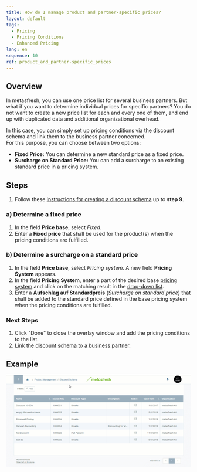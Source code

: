 ```yaml
---
title: How do I manage product and partner-specific prices?
layout: default
tags:
  - Pricing
  - Pricing Conditions
  - Enhanced Pricing
lang: en
sequence: 10
ref: product_and_partner-specific_prices
---
```


## Overview
In metasfresh, you can use one price list for several business partners. But what if you want to determine individual prices for specific partners? You do not want to create a new price list for each and every one of them, and end up with duplicated data and additional organizational overhead.

In this case, you can simply set up pricing conditions via the discount schema and link them to the business partner concerned.<br>
For this purpose, you can choose between two options:

- **Fixed Price:** You can determine a new standard price as a fixed price.
- **Surcharge on Standard Price:** You can add a surcharge to an existing standard price in a pricing system.

## Steps
1. Follow these [instructions for creating a discount schema](Create_discount_schema) up to **step 9**.

### a) Determine a fixed price
1. In the field **Price base**, select *Fixed*.
1. Enter a **Fixed price** that shall be used for the product(s) when the pricing conditions are fulfilled.

### b) Determine a surcharge on a standard price
1. In the field **Price base**, select *Pricing system*. A new field **Pricing System** appears.
1. In the field **Pricing System**, enter a part of the desired base [pricing system](Add_price-system) and click on the matching result in the <a href="Keyboard_shortcuts_reference#dropdown" title="Dynamic Search Box (Autocompletion)">drop-down list</a>.
1. Enter a **Aufschlag auf Standardpreis** (*Surcharge on standard price*) that shall be added to the standard price defined in the base pricing system when the pricing conditions are fulfilled.

### Next Steps
1. Click "Done" to close the overlay window and add the pricing conditions to the list.
1. [Link the discount schema to a business partner](Link_discount_schema_to_BP).

## Example
![](assets/Product_and_partner-specific_prices.gif)
